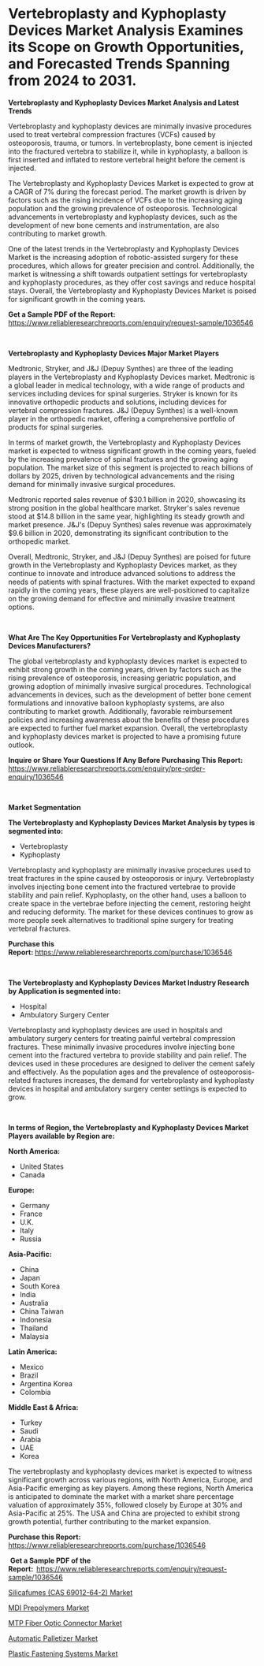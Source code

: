 <p><h1>Vertebroplasty and Kyphoplasty Devices Market Analysis Examines its Scope on Growth Opportunities, and Forecasted Trends Spanning from 2024 to 2031.</h1></p><p><strong>Vertebroplasty and Kyphoplasty Devices Market Analysis and Latest Trends</strong></p>
<p><p>Vertebroplasty and kyphoplasty devices are minimally invasive procedures used to treat vertebral compression fractures (VCFs) caused by osteoporosis, trauma, or tumors. In vertebroplasty, bone cement is injected into the fractured vertebra to stabilize it, while in kyphoplasty, a balloon is first inserted and inflated to restore vertebral height before the cement is injected.</p><p>The Vertebroplasty and Kyphoplasty Devices Market is expected to grow at a CAGR of 7% during the forecast period. The market growth is driven by factors such as the rising incidence of VCFs due to the increasing aging population and the growing prevalence of osteoporosis. Technological advancements in vertebroplasty and kyphoplasty devices, such as the development of new bone cements and instrumentation, are also contributing to market growth.</p><p>One of the latest trends in the Vertebroplasty and Kyphoplasty Devices Market is the increasing adoption of robotic-assisted surgery for these procedures, which allows for greater precision and control. Additionally, the market is witnessing a shift towards outpatient settings for vertebroplasty and kyphoplasty procedures, as they offer cost savings and reduce hospital stays. Overall, the Vertebroplasty and Kyphoplasty Devices Market is poised for significant growth in the coming years.</p></p>
<p><strong>Get a Sample PDF of the Report:&nbsp;</strong> <a href="https://www.reliableresearchreports.com/enquiry/request-sample/1036546">https://www.reliableresearchreports.com/enquiry/request-sample/1036546</a></p>
<p>&nbsp;</p>
<p><strong>Vertebroplasty and Kyphoplasty Devices Major Market Players</strong></p>
<p><p>Medtronic, Stryker, and J&J (Depuy Synthes) are three of the leading players in the Vertebroplasty and Kyphoplasty Devices market. Medtronic is a global leader in medical technology, with a wide range of products and services including devices for spinal surgeries. Stryker is known for its innovative orthopedic products and solutions, including devices for vertebral compression fractures. J&J (Depuy Synthes) is a well-known player in the orthopedic market, offering a comprehensive portfolio of products for spinal surgeries.</p><p>In terms of market growth, the Vertebroplasty and Kyphoplasty Devices market is expected to witness significant growth in the coming years, fueled by the increasing prevalence of spinal fractures and the growing aging population. The market size of this segment is projected to reach billions of dollars by 2025, driven by technological advancements and the rising demand for minimally invasive surgical procedures.</p><p>Medtronic reported sales revenue of $30.1 billion in 2020, showcasing its strong position in the global healthcare market. Stryker's sales revenue stood at $14.8 billion in the same year, highlighting its steady growth and market presence. J&J's (Depuy Synthes) sales revenue was approximately $9.6 billion in 2020, demonstrating its significant contribution to the orthopedic market.</p><p>Overall, Medtronic, Stryker, and J&J (Depuy Synthes) are poised for future growth in the Vertebroplasty and Kyphoplasty Devices market, as they continue to innovate and introduce advanced solutions to address the needs of patients with spinal fractures. With the market expected to expand rapidly in the coming years, these players are well-positioned to capitalize on the growing demand for effective and minimally invasive treatment options.</p></p>
<p>&nbsp;</p>
<p><strong>What Are The Key Opportunities For Vertebroplasty and Kyphoplasty Devices Manufacturers?</strong></p>
<p><p>The global vertebroplasty and kyphoplasty devices market is expected to exhibit strong growth in the coming years, driven by factors such as the rising prevalence of osteoporosis, increasing geriatric population, and growing adoption of minimally invasive surgical procedures. Technological advancements in devices, such as the development of better bone cement formulations and innovative balloon kyphoplasty systems, are also contributing to market growth. Additionally, favorable reimbursement policies and increasing awareness about the benefits of these procedures are expected to further fuel market expansion. Overall, the vertebroplasty and kyphoplasty devices market is projected to have a promising future outlook.</p></p>
<p><strong>Inquire or Share Your Questions If Any Before Purchasing This Report:</strong> <a href="https://www.reliableresearchreports.com/enquiry/pre-order-enquiry/1036546">https://www.reliableresearchreports.com/enquiry/pre-order-enquiry/1036546</a></p>
<p>&nbsp;</p>
<p><strong>Market Segmentation</strong></p>
<p><strong>The Vertebroplasty and Kyphoplasty Devices Market Analysis by types is segmented into:</strong></p>
<p><ul><li>Vertebroplasty</li><li>Kyphoplasty</li></ul></p>
<p><p>Vertebroplasty and kyphoplasty are minimally invasive procedures used to treat fractures in the spine caused by osteoporosis or injury. Vertebroplasty involves injecting bone cement into the fractured vertebrae to provide stability and pain relief. Kyphoplasty, on the other hand, uses a balloon to create space in the vertebrae before injecting the cement, restoring height and reducing deformity. The market for these devices continues to grow as more people seek alternatives to traditional spine surgery for treating vertebral fractures.</p></p>
<p><strong>Purchase this Report:&nbsp;</strong><a href="https://www.reliableresearchreports.com/purchase/1036546">https://www.reliableresearchreports.com/purchase/1036546</a></p>
<p>&nbsp;</p>
<p><strong>The Vertebroplasty and Kyphoplasty Devices Market Industry Research by Application is segmented into:</strong></p>
<p><ul><li>Hospital</li><li>Ambulatory Surgery Center</li></ul></p>
<p><p>Vertebroplasty and kyphoplasty devices are used in hospitals and ambulatory surgery centers for treating painful vertebral compression fractures. These minimally invasive procedures involve injecting bone cement into the fractured vertebra to provide stability and pain relief. The devices used in these procedures are designed to deliver the cement safely and effectively. As the population ages and the prevalence of osteoporosis-related fractures increases, the demand for vertebroplasty and kyphoplasty devices in hospital and ambulatory surgery center settings is expected to grow.</p></p>
<p>&nbsp;</p>
<p><strong>In terms of Region, the Vertebroplasty and Kyphoplasty Devices Market Players available by Region are:</strong></p>
<p>
    <p> <strong> North America: </strong>
        <ul>
            <li>United States</li>
            <li>Canada</li>
        </ul>
        </p> 
    <p> <strong> Europe: </strong>
        <ul>
            <li>Germany</li>
            <li>France</li>
            <li>U.K.</li>
            <li>Italy</li>
            <li>Russia</li>
        </ul>
        </p> 
    <p> <strong> Asia-Pacific: </strong>
        <ul>
            <li>China</li>
            <li>Japan</li>
            <li>South Korea</li>
            <li>India</li>
            <li>Australia</li>
            <li>China Taiwan</li>
            <li>Indonesia</li>
            <li>Thailand</li>
            <li>Malaysia</li>
        </ul>
        </p> 
    <p> <strong> Latin America: </strong>
        <ul>
            <li>Mexico</li>
            <li>Brazil</li>
            <li>Argentina Korea</li>
            <li>Colombia</li>
        </ul>
        </p> 
    <p> <strong> Middle East & Africa: </strong>
        <ul>
            <li>Turkey</li>
            <li>Saudi</li>
            <li>Arabia</li>
            <li>UAE</li>
            <li>Korea</li>
        </ul>
    </p>
    </p>
<p><p>The vertebroplasty and kyphoplasty devices market is expected to witness significant growth across various regions, with North America, Europe, and Asia-Pacific emerging as key players. Among these regions, North America is anticipated to dominate the market with a market share percentage valuation of approximately 35%, followed closely by Europe at 30% and Asia-Pacific at 25%. The USA and China are projected to exhibit strong growth potential, further contributing to the market expansion.</p></p>
<p><strong>Purchase this Report: </strong><a href="https://www.reliableresearchreports.com/purchase/1036546">https://www.reliableresearchreports.com/purchase/1036546</a></p>
<p>&nbsp;<strong>Get a Sample PDF of the Report:&nbsp;&nbsp;</strong><a href="https://www.reliableresearchreports.com/enquiry/request-sample/1036546">https://www.reliableresearchreports.com/enquiry/request-sample/1036546</a></p>
<p><strong></strong></p>
<p><p><a href="https://github.com/shotows/Market-Research-Report-List-1/blob/main/silicafumes-cas-69012-64-2-market.md">Silicafumes (CAS 69012-64-2) Market</a></p><p><a href="https://github.com/Sinjinluong3e0awx2m195k76/Market-Research-Report-List-1/blob/main/mdi-prepolymers-market.md">MDI Prepolymers Market</a></p><p><a href="https://medium.com/@birdielynch2022/mtp-fiber-optic-connector-market-the-key-to-successful-business-strategy-forecast-till-2031-bb5eb2dc47fb">MTP Fiber Optic Connector Market</a></p><p><a href="https://medium.com/@birdielynch2022/automatic-palletizer-market-trends-forecast-and-competitive-analysis-to-2031-0f97b4965a6f">Automatic Palletizer Market</a></p><p><a href="https://issuu.com/reportprime-2/docs/plastic-fastening-systems-market-size-2030.pptx">Plastic Fastening Systems Market</a></p></p>